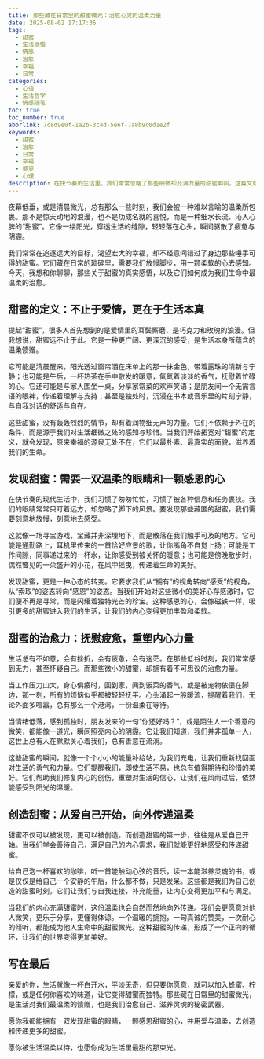```yaml
---
title: 那些藏在日常里的甜蜜微光：治愈心灵的温柔力量
date: 2025-08-02 17:17:36
tags:
  - 甜蜜
  - 生活感悟
  - 情感
  - 治愈
  - 幸福
  - 日常
categories:
  - 心语
  - 生活哲学
  - 情感随笔
toc: true
toc_number: true
abbrlink: 7c8d9e0f-1a2b-3c4d-5e6f-7a8b9c0d1e2f
keywords:
  - 甜蜜
  - 治愈
  - 日常
  - 幸福
  - 感恩
  - 心理
description: 在快节奏的生活里，我们常常忽略了那些细微却充满力量的甜蜜瞬间。这篇文章将带你一起，重新发现日常中的温柔微光，感受它们如何治愈疲惫的心灵，并学会用爱与感恩，点亮属于自己的甜蜜生活。
---
```


夜幕低垂，或是清晨微光，总有那么一些时刻，我们会被一种难以言喻的温柔所包裹。那不是惊天动地的浪漫，也不是功成名就的喜悦，而是一种细水长流、沁人心脾的“甜蜜”。它像一缕阳光，穿透生活的缝隙，轻轻落在心头，瞬间驱散了疲惫与阴霾。

我们常常在追逐远大的目标，渴望宏大的幸福，却不经意间错过了身边那些唾手可得的甜蜜。它们藏在日常的琐碎里，需要我们放慢脚步，用一颗柔软的心去感知。今天，我想和你聊聊，那些关于甜蜜的真实感悟，以及它们如何成为我们生命中最温柔的治愈。

## 甜蜜的定义：不止于爱情，更在于生活本真

提起“甜蜜”，很多人首先想到的是爱情里的耳鬓厮磨，是巧克力和玫瑰的浪漫。但我想说，甜蜜远不止于此。它是一种更广阔、更深沉的感受，是生活本身所蕴含的温柔馈赠。

它可能是清晨醒来，阳光透过窗帘洒在床单上的那一抹金色，带着露珠的清新与宁静；也可能是午后，一杯热茶在手中散发的暖意，氤氲着淡淡的香气，抚慰着忙碌的心。它还可能是与家人围坐一桌，分享家常菜的欢声笑语；是朋友间一个无需言语的眼神，传递着理解与支持；甚至是独处时，沉浸在书本或音乐里的片刻宁静，与自我对话的舒适与自在。

这些甜蜜，没有轰轰烈烈的情节，却有着润物细无声的力量。它们不依赖于外在的条件，而是源于我们对生活细微之处的感知与珍惜。当我们开始拓宽对“甜蜜”的定义，就会发现，原来幸福的源泉无处不在，它们以最朴素、最真实的面貌，滋养着我们的生命。

## 发现甜蜜：需要一双温柔的眼睛和一颗感恩的心

在快节奏的现代生活中，我们习惯了匆匆忙忙，习惯了被各种信息和任务裹挟。我们的眼睛常常只盯着远方，却忽略了脚下的风景。要发现那些藏匿的甜蜜，我们需要刻意地放慢，刻意地去感受。

这就像一场寻宝游戏，宝藏并非深埋地下，而是散落在我们触手可及的地方。它可能是通勤路上，耳机里传来的一首恰好应景的歌，让你嘴角不自觉上扬；可能是工作间隙，同事递过来的一杯水，让你感受到被关怀的暖意；也可能是傍晚散步时，偶然瞥见的一朵盛开的小花，在风中摇曳，传递着生命的美好。

发现甜蜜，更是一种心态的转变。它要求我们从“拥有”的视角转向“感受”的视角，从“索取”的姿态转向“感恩”的姿态。当我们开始对这些微小的美好心存感激时，它们便不再是寻常，而是闪耀着独特光芒的珍宝。这种感恩的心，会像磁铁一样，吸引更多的甜蜜进入我们的生活，让我们的内心变得更加丰盈和柔软。

## 甜蜜的治愈力：抚慰疲惫，重塑内心力量

生活总有不如意，会有挫折，会有疲惫，会有迷茫。在那些低谷时刻，我们常常感到无力，甚至怀疑自己。而那些微小的甜蜜，却拥有着不可思议的治愈力量。

当工作压力山大，身心俱疲时，回到家，闻到饭菜的香气，或是被宠物依偎在脚边，那一刻，所有的烦恼似乎都被轻轻抚平。心头涌起一股暖流，提醒着我们，无论外面多喧嚣，总有那么一个港湾，一份温柔在等待。

当情绪低落，感到孤独时，朋友发来的一句“你还好吗？”，或是陌生人一个善意的微笑，都能像一道光，瞬间照亮内心的阴霾。它让我们知道，我们并非孤单一人，这世上总有人在默默关心着我们，总有善意在流淌。

这些甜蜜的瞬间，就像一个个小小的能量补给站，为我们充电，让我们重新找回面对生活的勇气和力量。它们提醒我们，即使生活不易，也总有值得期待和珍惜的美好。它们帮助我们修复内心的创伤，重塑对生活的信心，让我们在风雨过后，依然能感受到阳光的温暖。

## 创造甜蜜：从爱自己开始，向外传递温柔

甜蜜不仅可以被发现，更可以被创造。而创造甜蜜的第一步，往往是从爱自己开始。当我们学会善待自己，满足自己的内心需求，我们就能更好地感受和传递甜蜜。

给自己泡一杯喜欢的咖啡，听一首能触动心弦的音乐，读一本能滋养灵魂的书，或是仅仅是给自己一个安静的午后，什么都不做，只是发呆。这些都是我们为自己创造的甜蜜时刻。它们让我们与自我连接，补充能量，让内心变得更加平和与满足。

当我们的内心充满甜蜜时，这份温柔也会自然而然地向外传递。我们会更愿意对他人微笑，更乐于分享，更懂得体谅。一个温暖的拥抱，一句真诚的赞美，一次耐心的倾听，都能成为他人生命中的甜蜜微光。这种甜蜜的传递，形成了一个正向的循环，让我们的世界变得更加美好。

## 写在最后

亲爱的你，生活就像一杯白开水，平淡无奇，但只要你愿意，就可以加入蜂蜜、柠檬，或是任何你喜欢的味道，让它变得甜蜜而独特。那些藏在日常里的甜蜜微光，是生活对我们最温柔的馈赠，也是我们治愈自己、滋养灵魂的秘密武器。

愿你我都能拥有一双发现甜蜜的眼睛，一颗感恩甜蜜的心，并用爱与温柔，去创造和传递更多的甜蜜。

愿你被生活温柔以待，也愿你成为生活里最甜的那束光。
